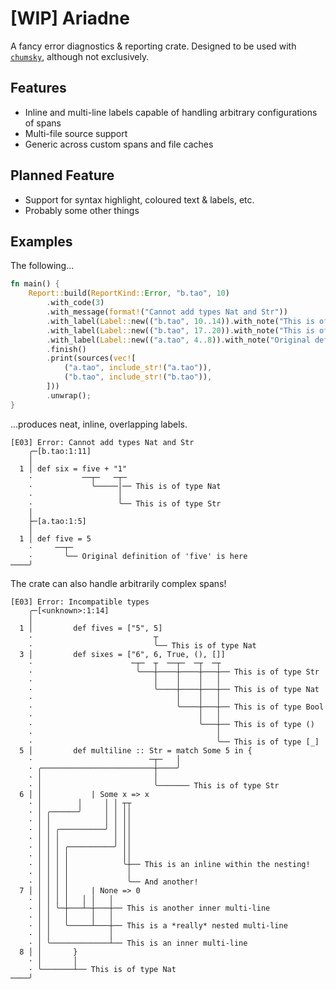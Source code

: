 # [WIP] Ariadne

A fancy error diagnostics & reporting crate. Designed to be used with [`chumsky`](https://github.com/zesterer/chumsky),
although not exclusively.

## Features

- Inline and multi-line labels capable of handling arbitrary configurations of spans
- Multi-file source support
- Generic across custom spans and file caches

## Planned Feature

- Support for syntax highlight, coloured text & labels, etc.
- Probably some other things

## Examples

The following...

```rust
fn main() {
    Report::build(ReportKind::Error, "b.tao", 10)
        .with_code(3)
        .with_message(format!("Cannot add types Nat and Str"))
        .with_label(Label::new(("b.tao", 10..14)).with_note("This is of type Nat"))
        .with_label(Label::new(("b.tao", 17..20)).with_note("This is of type Str"))
        .with_label(Label::new(("a.tao", 4..8)).with_note("Original definition of 'five' is here"))
        .finish()
        .print(sources(vec![
            ("a.tao", include_str!("a.tao")),
            ("b.tao", include_str!("b.tao")),
        ]))
        .unwrap();
}
```

...produces neat, inline, overlapping labels.

```
[E03] Error: Cannot add types Nat and Str
    ╭─[b.tao:1:11]
    │
  1 │ def six = five + "1"
    ·           ──┬─   ─┬─
    ·             ╰─────│── This is of type Nat
    ·                   │
    ·                   ╰── This is of type Str
    │
    ├─[a.tao:1:5]
    │
  1 │ def five = 5
    ·     ──┬─
    ·       ╰── Original definition of 'five' is here
────╯
```

The crate can also handle arbitrarily complex spans!

```
[E03] Error: Incompatible types
    ╭─[<unknown>:1:14]
    │
  1 │         def fives = ["5", 5]
    ·                           ┬
    ·                           ╰── This is of type Nat
  3 │         def sixes = ["6", 6, True, (), []]
    ·                      ─┬─  ┬  ──┬─  ─┬  ─┬
    ·                       ╰───┼────┼────┼───┼── This is of type Str
    ·                           │    │    │   │
    ·                           ╰────┼────┼───┼── This is of type Nat
    ·                                │    │   │
    ·                                ╰────┼───┼── This is of type Bool
    ·                                     │   │
    ·                                     ╰───┼── This is of type ()
    ·                                         │
    ·                                         ╰── This is of type [_]
  5 │         def multiline :: Str = match Some 5 in {
    ·                          ─┬─   │
    · ╭─────────────────────────┼────╯
    · │                         │
    · │                         ╰─────── This is of type Str
  6 │ │           | Some x => x
    · │        │     │ │ ┬┬
    · │ ╭──────╯     │ │ ││
    · │ │            │ │ ││
    · │ │ ╭──────────╯ │ ││
    · │ │ │            │ ││
    · │ │ │ ╭──────────╯ ││
    · │ │ │ │            ││
    · │ │ │ │            ╰┼── This is an inline within the nesting!
    · │ │ │ │             │
    · │ │ │ │             ╰── And another!
  7 │ │ │ │ │     | None => 0
    · │ │ │ │   │ │   │
    · │ │ ╰─┼───┴─┼───┼── This is another inner multi-line
    · │ │   │     │   │
    · │ │   ╰─────┴───┼── This is a *really* nested multi-line
    · │ │             │
    · │ ╰─────────────┴── This is an inner multi-line
  8 │ │       }
    · │       │
    · ╰───────┴── This is of type Nat
────╯
```
